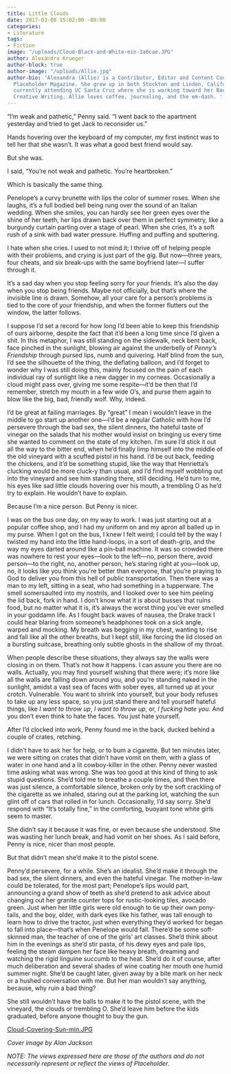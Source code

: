 ```yaml
---
title: Little Clouds
date: 2017-03-08 15:02:00 -08:00
categories:
- Literature
tags:
- Fiction
image: "/uploads/Cloud-Black-and-White-min-3a0cae.JPG"
author: Alexandra Krueger
author-block: true
author-image: "/uploads/Allie.jpg"
author-bio: 'Alexandra (Allie) is a Contributor, Editor and Content Coordinator for
  Placeholder Magazine. She grew up in both Stockton and Linden, California, and is
  currently attending UC Santa Cruz where she is working toward her Bachelor''s in
  Creative Writing. Allie loves coffee, journaling, and the em-dash. '
---
```


“I’m weak and pathetic,” Penny said. “I went back to the apartment yesterday and tried to get Jack to reconsider us.” 

Hands hovering over the keyboard of my computer, my first instinct was to tell her that she wasn’t. It was what a good best friend would say.

But she was.

I said, “You’re not weak and pathetic. You’re heartbroken.” 
	
Which is basically the same thing. 
	
Penelope’s a curvy brunette with lips the color of summer roses. When she laughs, it’s a full bodied bell being rung over the sound of an Italian wedding. When she smiles, you can hardly see her green eyes over the shine of her teeth, her lips drawn back over them in perfect symmetry, like a burgundy curtain parting over a stage of pearl. When she cries, it’s a soft rush of a sink with bad water pressure. Huffing and puffing and sputtering.
	
I hate when she cries. I used to not mind it; I thrive off of helping people with their problems, and crying is just part of the gig. But now—three years, four cheats, and six break-ups with the same boyfriend later—I suffer through it. 
	
It’s a sad day when you stop feeling sorry for your friends. It’s also the day when you stop being friends. Maybe not officially, but that’s where the invisible line is drawn. Somehow, all your care for a person’s problems is tied to the core of your friendship, and when the former flutters out the window, the latter follows.
	
I suppose I’d set a record for how long I’d been able to keep this friendship of ours airborne, despite the fact that it’d been a long time since I’d given a shit. In this metaphor, I was still standing on the sidewalk, neck bent back, face pinched in the sunlight, blowing air against the underbelly of *Penny’s Friendship* through pursed lips, numb and quivering. Half blind from the sun, I’d see the silhouette of the thing, the deflating balloon, and I’d forget to wonder why I was still doing this, mainly focused on the pain of each individual ray of sunlight like a new dagger in my corneas. Occasionally a cloud might pass over, giving me some respite—it’d be then that I’d remember, stretch my mouth in a few wide O’s, and purse them again to blow like the big, bad, friendly wolf. Why, indeed.
	
I’d be great at failing marriages. By “great” I mean I wouldn’t leave in the middle to go start up another one—I’d be a regular Catholic with how I’d persevere through the bad sex, the silent dinners, the hateful taste of vinegar on the salads that his mother would insist on bringing us every time she wanted to comment on the state of my kitchen. I’m sure I’d stick it out all the way to the bitter end, when he’d finally limp himself into the middle of the old vineyard with a scuffed pistol in his hand. I’d be out back, feeding the chickens, and it’d be something stupid, like the way that Henrietta’s clucking would be more cluck-y than usual, and I’d find myself wobbling out into the vineyard and see him standing there, still deciding. He’d turn to me, his eyes like sad little clouds hovering over his mouth, a trembling O as he’d try to explain. He wouldn’t have to explain. 
	
Because I’m a nice person. But Penny is nicer.
	
I was on the bus one day, on my way to work. I was just starting out at a popular coffee shop, and I had my uniform on and my apron all balled up in my purse. When I got on the bus, I knew I felt weird; I could tell by the way I twisted my hand into the little hand-loops, in a sort of death-grip, and the way my eyes darted around like a pin-ball machine. It was so crowded there was nowhere to rest your eyes—look to the left—no, person there, avoid person—to the right, no, another person, he’s staring right at you—look up, no, it looks like you think you're better than everyone, that you’re praying to God to deliver you from this hell of public transportation. Then there was a man to my left, sitting in a seat, who had something in a tupperware. The smell somersaulted into my nostrils, and I looked over to see him peeling the lid back, fork in hand. I don’t know what it is about busses that ruins food, but no matter what it is, it’s always the worst thing you’ve ever smelled in your goddamn life. As I fought back waves of nausea, the Drake track I could hear blaring from someone’s headphones took on a sick angle, warped and mocking. My breath was begging in my chest, wanting to rise and fall like all the other breaths, but I kept still, like forcing the lid closed on a bursting suitcase, breathing only subtle ghosts in the shallow of my throat. 
	
When people describe these situations, they always say the walls were closing in on them. That’s not how it happens. I can assure you there are no walls. Actually, you may find yourself wishing that there were; it’s more like all the walls are falling down around you, and you’re standing naked in the sunlight, amidst a vast sea of faces with sober eyes, all turned up at your crotch. Vulnerable. You want to shrink into yourself, but your body refuses to take up any less space, so you just stand there and tell yourself hateful things, like *I want to throw up*, *I want to throw up*, or, *I fucking hate you*. And you don’t even think to hate the faces. You just hate yourself. 
	
After I’d clocked into work, Penny found me in the back, ducked behind a couple of crates, retching.
	
I didn’t have to ask her for help, or to bum a cigarette. But ten minutes later, we were sitting on crates that didn’t have vomit on them, with a glass of water in one hand and a lit cowboy-killer in the other. Penny never wasted time asking what was wrong. She was too good at this kind of thing to ask stupid questions. She’d told me to breathe a couple times, and then there was just silence, a comfortable silence, broken only by the soft crackling of the cigarette as we inhaled, staring out at the parking lot, watching the sun glint off of cars that rolled in for lunch. Occasionally, I’d say sorry. She’d respond with “It’s totally fine,” in the comforting, buoyant tone white girls seem to master. 
	
She didn’t say it because it was fine, or even because she understood. She was wasting her lunch break, and had vomit on her shoes. As I said before, Penny is nice, nicer than most people. 
	
But that didn’t mean she’d make it to the pistol scene. 
	
Penny’d persevere, for a while. She’s an idealist. She’d make it through the bad sex, the silent dinners, and even the hateful vinegar. The mother-in-law could be tolerated, for the most part; Penelope’s lips would part, announcing a grand show of teeth as she’d pretend to ask advice about changing out her granite counter tops for rustic-looking tiles, avocado green. Just when her little girls were old enough to tie up their own pony-tails, and the boy, older, with dark eyes like his father, was tall enough to learn how to drive the tractor, just when everything they’d worked for began to fall into place—that’s when Penelope would fall. There’d be some soft-skinned man, the teacher of one of the girls’ art classes. She’d think about him in the evenings as she’d stir pasta, of his dewy eyes and pale lips, feeling the steam dampen her face like heavy breath, dreaming and watching the rigid linguine succumb to the heat. She’d do it of course, after much deliberation and several shades of wine coating her mouth one humid summer night. She’d be caught later, given away by a bite mark on her neck or a hushed conversation with me. But her man wouldn’t say anything, because, why ruin a bad thing? 
	
She still wouldn’t have the balls to make it to the pistol scene, with the vineyard, the clouds or trembling O. She’d leave him before the kids graduated, before anyone thought to buy the gun.

[Cloud-Covering-Sun-min.JPG](/uploads/Cloud-Covering-Sun-min.JPG)

*Cover image by Alan Jackson*

*NOTE: The views expressed here are those of the authors and do not necessarily represent or reflect the views of Placeholder.*